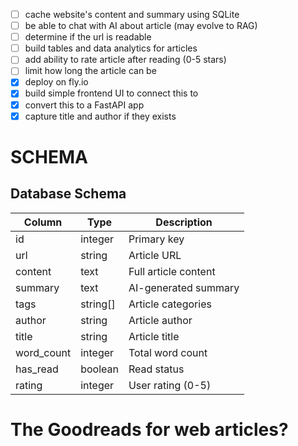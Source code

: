 - [ ] cache website's content and summary using SQLite
- [ ] be able to chat with AI about article (may evolve to RAG)
- [ ] determine if the url is readable
- [ ] build tables and data analytics for articles
- [ ] add ability to rate article after reading (0-5 stars)
- [ ] limit how long the article can be
- [x] deploy on fly.io
- [x] build simple frontend UI to connect this to
- [x] convert this to a FastAPI app
- [x] capture title and author if they exists

# SCHEMA

## Database Schema

| Column     | Type     | Description          |
| ---------- | -------- | -------------------- |
| id         | integer  | Primary key          |
| url        | string   | Article URL          |
| content    | text     | Full article content |
| summary    | text     | AI-generated summary |
| tags       | string[] | Article categories   |
| author     | string   | Article author       |
| title      | string   | Article title        |
| word_count | integer  | Total word count     |
| has_read   | boolean  | Read status          |
| rating     | integer  | User rating (0-5)    |

# The Goodreads for web articles?
